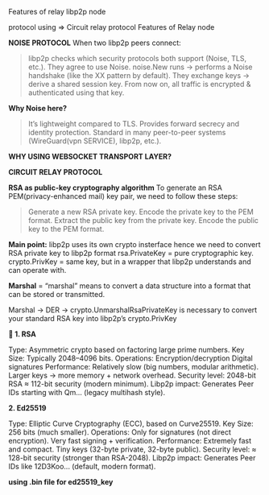 Features of relay libp2p node

protocol using => Circuit relay protocol
Features of Relay node

**NOISE PROTOCOL**
When two libp2p peers connect:

> libp2p checks which security protocols both support (Noise, TLS, etc.).
> They agree to use Noise.
> noise.New runs → performs a Noise handshake (like the XX pattern by default).
> They exchange keys → derive a shared session key.
> From now on, all traffic is encrypted & authenticated using that key.

**Why Noise here?**
> It’s lightweight compared to TLS.
> Provides forward secrecy and identity protection.
> Standard in many peer-to-peer systems (WireGuard(vpn SERVICE), libp2p, etc.).

**WHY USING WEBSOCKET TRANSPORT LAYER?**
> 

**CIRCUIT RELAY PROTOCOL**
>

**RSA as public-key cryptography algorithm**
To generate an RSA PEM(privacy-enhanced mail) key pair, we need to follow these steps:
> Generate a new RSA private key.
> Encode the private key to the PEM format.
> Extract the public key from the private key.
> Encode the public key to the PEM format.

**Main point:** libp2p uses its own crypto insterface hence we need to convert RSA private key to libp2p format
rsa.PrivateKey = pure cryptographic key.
crypto.PrivKey = same key, but in a wrapper that libp2p understands and can operate with.

**Marshal** = “marshal” means to convert a data structure into a format that can be stored or transmitted.

Marshal → DER → crypto.UnmarshalRsaPrivateKey is necessary to convert your standard RSA key into libp2p’s crypto.PrivKey

**🔑 1. RSA**

Type: Asymmetric crypto based on factoring large prime numbers.
Key Size: Typically 2048–4096 bits.
Operations:
Encryption/decryption
Digital signatures
Performance:
Relatively slow (big numbers, modular arithmetic).
Larger keys → more memory + network overhead.
Security level: 2048-bit RSA ≈ 112-bit security (modern minimum).
Libp2p impact: Generates Peer IDs starting with Qm... (legacy multihash style).

**2. Ed25519**

Type: Elliptic Curve Cryptography (ECC), based on Curve25519.
Key Size: 256 bits (much smaller).
Operations:
Only for signatures (not direct encryption).
Very fast signing + verification.
Performance:
Extremely fast and compact.
Tiny keys (32-byte private, 32-byte public).
Security level: ≈ 128-bit security (stronger than RSA-2048).
Libp2p impact: Generates Peer IDs like 12D3Koo... (default, modern format).

**using .bin file for ed25519_key**